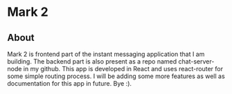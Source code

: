 # Mark 2
## About
<p>Mark 2 is frontend part of the instant messaging application that I am building. The backend part is also present as a repo named chat-server-node in my github. This app is developed in React and uses react-router for some simple routing process. I will be adding some more features as well as documentation for this app in future. Bye :).</p>
